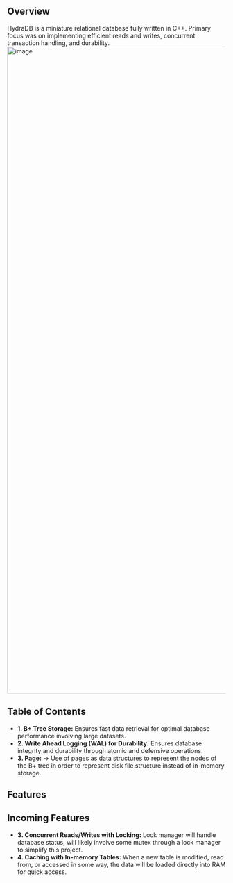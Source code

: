 ## Overview
HydraDB is a miniature relational database fully written in C++. Primary focus was on implementing efficient reads and writes, concurrent transaction handling, and durability. 
<img width="3024" height="1490" alt="image" src="https://github.com/user-attachments/assets/024b82ac-b087-43d1-946a-c6683b146cec" />

## Table of Contents
- **1. B+ Tree Storage:** Ensures fast data retrieval for optimal database performance involving large datasets.
- **2. Write Ahead Logging (WAL) for Durability:** Ensures database integrity and durability through atomic and defensive operations. 
- **3. Page:** -> Use of pages as data structures to represent the nodes of the B+ tree in order to represent disk file structure instead of in-memory storage. 
## Features


## Incoming Features
- **3. Concurrent Reads/Writes with Locking:** Lock manager will handle database status, will likely involve some mutex through a lock manager to simplify this project. 
- **4. Caching with In-memory Tables:** When a new table is modified, read from, or accessed in some way, the data will be loaded directly into RAM for quick access. 